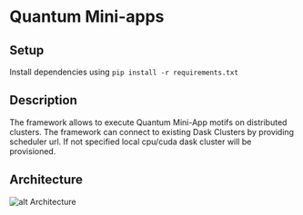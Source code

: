# Quantum Mini-apps

Setup
-----

Install dependencies using ```pip install -r requirements.txt```

Description
------

The framework allows to execute Quantum Mini-App motifs on distributed clusters.
The framework can connect to existing Dask Clusters by providing scheduler url. If not specified local cpu/cuda dask cluster will be provisioned.


Architecture
----

![alt Architecture]([http://url/to/img.png](https://github.com/radical-cybertools/quantum-mini-apps/files/14813839/mini-app-arch.pdf))



